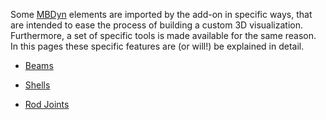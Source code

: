 Some [MBDyn][1] elements are imported by the add-on in specific ways, that are
intended to ease the process of building a custom 3D visualization. Furthermore,
a set of specific tools is made available for the same reason. In this pages
these specific features are (or will!) be explained in detail.

* [Beams](https://github.com/zanoni-mbdyn/blendyn/wiki/Beams)
* [Shells](https://github.com/zanoni-mbdyn/blendyn/wiki/Shells)
* [Rod Joints](https://github.com/zanoni-mbdyn/blendyn/wiki/Rod-Joints)

  [1]: https://www.mbdyn.org/
